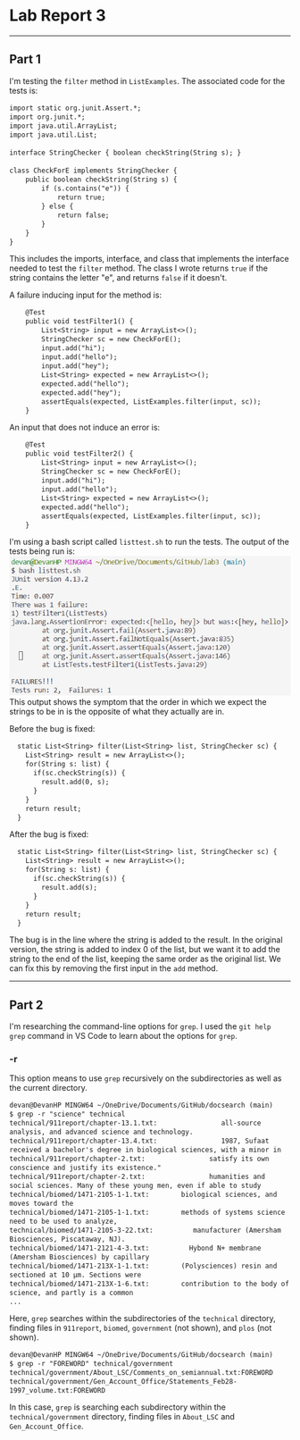 # Lab Report 3
---

## Part 1
I'm testing the `filter` method in `ListExamples`. The associated code for the tests is:
```
import static org.junit.Assert.*;
import org.junit.*;
import java.util.ArrayList;
import java.util.List;

interface StringChecker { boolean checkString(String s); }

class CheckForE implements StringChecker {
    public boolean checkString(String s) {
        if (s.contains("e")) {
            return true;
        } else {
            return false;
        }
    }
}
```
This includes the imports, interface, and class that implements the interface needed to test the `filter` method. The class I wrote returns `true` if the string contains the letter "e", and returns `false` if it doesn't.

A failure inducing input for the method is: 
```
    @Test
    public void testFilter1() {
        List<String> input = new ArrayList<>();
        StringChecker sc = new CheckForE();
        input.add("hi");
        input.add("hello");
        input.add("hey");
        List<String> expected = new ArrayList<>();
        expected.add("hello");
        expected.add("hey");
        assertEquals(expected, ListExamples.filter(input, sc));
    }
```

An input that does not induce an error is:
```
    @Test
    public void testFilter2() {
        List<String> input = new ArrayList<>();
        StringChecker sc = new CheckForE();
        input.add("hi");
        input.add("hello");
        List<String> expected = new ArrayList<>();
        expected.add("hello");
        assertEquals(expected, ListExamples.filter(input, sc));
    }
```

I'm using a bash script called `listtest.sh` to run the tests. The output of the tests being run is:
![Screenshot of test output](lab3images/list_test.png)\
This output shows the symptom that the order in which we expect the strings to be in is the opposite of what they actually are in.

Before the bug is fixed:
```
  static List<String> filter(List<String> list, StringChecker sc) {
    List<String> result = new ArrayList<>();
    for(String s: list) {
      if(sc.checkString(s)) {
        result.add(0, s);
      }
    }
    return result;
  }
```

After the bug is fixed:
```
  static List<String> filter(List<String> list, StringChecker sc) {
    List<String> result = new ArrayList<>();
    for(String s: list) {
      if(sc.checkString(s)) {
        result.add(s);
      }
    }
    return result;
  }
```

The bug is in the line where the string is added to the result. In the original version, the string is added to index 0 of the list, but we want it to add the string to the end of the list, keeping the same order as the original list. We can fix this by removing the first input in the `add` method.

---
## Part 2

I'm researching the command-line options for `grep`. I used the `git help grep` command in VS Code to learn about the options for `grep`.

### -r
This option means to use `grep` recursively on the subdirectories as well as the current directory.
```
devan@DevanHP MINGW64 ~/OneDrive/Documents/GitHub/docsearch (main)
$ grep -r "science" technical
technical/911report/chapter-13.1.txt:                all-source analysis, and advanced science and technology.
technical/911report/chapter-13.4.txt:                1987, Sufaat received a bachelor's degree in biological sciences, with a minor in
technical/911report/chapter-2.txt:                satisfy its own conscience and justify its existence."
technical/911report/chapter-2.txt:                humanities and social sciences. Many of these young men, even if able to study
technical/biomed/1471-2105-1-1.txt:        biological sciences, and moves toward the 
technical/biomed/1471-2105-1-1.txt:        methods of systems science need to be used to analyze,
technical/biomed/1471-2105-3-22.txt:          manufacturer (Amersham Biosciences, Piscataway, NJ).
technical/biomed/1471-2121-4-3.txt:          Hybond N+ membrane (Amersham Biosciences) by capillary
technical/biomed/1471-213X-1-1.txt:        (Polysciences) resin and sectioned at 10 μm. Sections were
technical/biomed/1471-213X-1-6.txt:        contribution to the body of science, and partly is a common
...
```
Here, `grep` searches within the subdirectories of the `technical` directory, finding files in `911report`, `biomed`, `government` (not shown), and `plos` (not shown).

```
devan@DevanHP MINGW64 ~/OneDrive/Documents/GitHub/docsearch (main)
$ grep -r "FOREWORD" technical/government
technical/government/About_LSC/Comments_on_semiannual.txt:FOREWORD
technical/government/Gen_Account_Office/Statements_Feb28-1997_volume.txt:FOREWORD
```
In this case, `grep` is searching each subdirectory within the `technical/government` directory, finding files in `About_LSC` and `Gen_Account_Office`.
